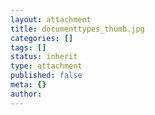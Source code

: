 ```yaml
---
layout: attachment
title: documenttypes_thumb.jpg
categories: []
tags: []
status: inherit
type: attachment
published: false
meta: {}
author: 
---
```


